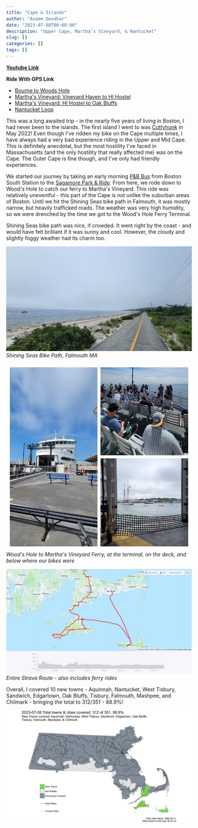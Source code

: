 ```yaml
---
title: "Cape & Islands"
author: "Aseem Deodhar"
date: "2023-07-08T00:00:00"
description: "Upper Cape, Martha's Vineyard, & Nantucket"
slug: []
categories: []
tags: []
---
```


[**Youtube Link**](https://youtu.be/QkJWLEODoVQ?feature=shared)

**Ride With GPS Link**

* [Bourne to Woods Hole](https://ridewithgps.com/routes/43389712)
* [Martha's Vineyard: Vineyard Haven to HI Hostel](https://ridewithgps.com/routes/43390920)
* [Martha's Vineyard: HI Hostel to Oak Bluffs](https://ridewithgps.com/routes/43392473)
* [Nantucket Loop](https://ridewithgps.com/routes/43392840)

This was a long awaited trip - in the nearly five years of living in Boston, I had never been to the islands. The first island I went to was [Cuttyhunk](https://ride351ma.bike/post/2022-05-23-south-coast-ing/) in May 2022! Even though I've ridden my bike on the Cape multiple times, I have always had a very bad experience riding in the Upper and Mid Cape. This is definitely anecdotal, but the most hostility I've faced in Massachusetts (and the only hostility that really affected me) was on the Cape. The Outer Cape is fine though, and I've only had friendly experiences.

We started our journey by taking an early morning [P&B Bus](https://www.p-b.com/schedules/) from Boston South Station to the [Sagamore Park & Ride](https://goo.gl/maps/38CzzmXaiYkChSkFA). From here, we rode down to Wood's Hole to catch our ferry to Martha's Vineyard. This ride was relatively uneventful - this part of the Cape is not unlike the suburban areas of Boston. Until we hit the Shining Seas bike path in Falmouth, it was mostly narrow, but heavily trafficked roads. The weather was very high humidity, so we were drenched by the time we got to the Wood's Hole Ferry Terminal.

Shining Seas bike path was nice, if crowded. It went right by the coast - and would have felt brilliant if it was sunny and cool. However, the cloudy and slightly foggy weather had its charm too.

![Shining Seas Bike Path, Falmouth MA](shining_seas.jpg)
*Shining Seas Bike Path, Falmouth MA*

![Wood's Hole to Martha's Vineyard Ferry, at the terminal, on the deck, and below where our bikes were](ferry_whmv.jpg)
*Wood's Hole to Martha's Vineyard Ferry, at the terminal, on the deck, and below where our bikes were*





![Entire Strava Route - also includes ferry rides](strava_day1.jpg) 
*Entire Strava Route - also includes ferry rides*

Overall, I covered 10 new towns - Aquinnah, Nantucket, West Tisbury, Sandwich, Edgartown, Oak Bluffs, Tisbury, Falmouth, Mashpee, and Chilmark - bringing the total to 312/351 - 88.9%!

![Cape & Islands](bike_routes_muni_2023-07-08.jpeg)
